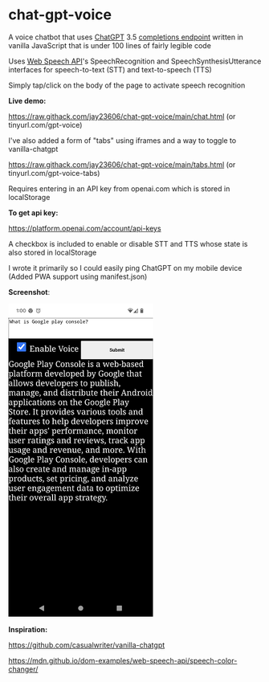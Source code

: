 # chat-gpt-voice
A voice chatbot that uses [ChatGPT](https://chat.openai.com) 3.5 [completions endpoint](https://platform.openai.com/docs/api-reference/chat) written in vanilla JavaScript that is under 100 lines of fairly legible code

Uses [Web Speech API](https://developer.mozilla.org/en-US/docs/Web/API/Web_Speech_API)'s SpeechRecognition and SpeechSynthesisUtterance interfaces for speech-to-text (STT) and text-to-speech (TTS) 

Simply tap/click on the body of the page to activate speech recognition

<strong>Live demo:</strong>

https://raw.githack.com/jay23606/chat-gpt-voice/main/chat.html (or tinyurl.com/gpt-voice)

I've also added a form of "tabs" using iframes and a way to toggle to vanilla-chatgpt

https://raw.githack.com/jay23606/chat-gpt-voice/main/tabs.html (or tinyurl.com/gpt-voice-tabs)

Requires entering in an API key from openai.com which is stored in localStorage 

<strong>To get api key:</strong>

https://platform.openai.com/account/api-keys

A checkbox is included to enable or disable STT and TTS whose state is also stored in localStorage

I wrote it primarily so I could easily ping ChatGPT on my mobile device (Added PWA support using manifest.json)


<strong>Screenshot</strong>:


![screenshot](screenshot.png)

<strong>Inspiration:</strong>

https://github.com/casualwriter/vanilla-chatgpt

https://mdn.github.io/dom-examples/web-speech-api/speech-color-changer/
